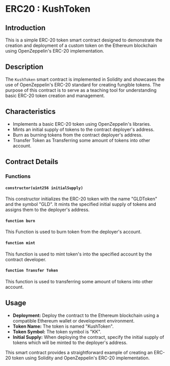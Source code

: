 # ERC20 : KushToken

## Introduction
This is a simple ERC-20 token smart contract designed to demonstrate the creation and deployment of a custom token on the Ethereum blockchain using OpenZeppelin's ERC-20 implementation.

## Description
The `KushToken` smart contract is implemented in Solidity and showcases the use of OpenZeppelin's ERC-20 standard for creating fungible tokens. The purpose of this contract is to serve as a teaching tool for understanding basic ERC-20 token creation and management.

## Characteristics
- Implements a basic ERC-20 token using OpenZeppelin's libraries.
- Mints an initial supply of tokens to the contract deployer's address.
- Burn as burning tokens from the contract deployer's address.
- Transfer Token as Transferring some amount of tokens into other account.

## Contract Details

### Functions

#### `constructor(uint256 initialSupply)`
This constructor initializes the ERC-20 token with the name "GLDToken" and the symbol "GLD". It mints the specified initial supply of tokens and assigns them to the deployer's address.

#### `function burn`
This Function is used to burn token from the deployer's account.

#### `function mint`
This function is used to mint token's into the specified account by the contract developer.

#### `function Transfer Token`
This function is used to transferring some amount of tokens into other account.

## Usage

- **Deployment:** Deploy the contract to the Ethereum blockchain using a compatible Ethereum wallet or development environment.
- **Token Name:** The token is named "KushToken".
- **Token Symbol:** The token symbol is "KK".
- **Initial Supply:** When deploying the contract, specify the initial supply of tokens which will be minted to the deployer's address.

This smart contract provides a straightforward example of creating an ERC-20 token using Solidity and OpenZeppelin's ERC-20 implementation.
